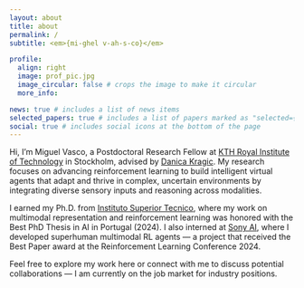 ```yaml
---
layout: about
title: about
permalink: /
subtitle: <em>{mi-ghel v-ah-s-co}</em>

profile:
  align: right
  image: prof_pic.jpg
  image_circular: false # crops the image to make it circular
  more_info:

news: true # includes a list of news items
selected_papers: true # includes a list of papers marked as "selected={true}"
social: true # includes social icons at the bottom of the page
---
```


Hi, I’m Miguel Vasco, a Postdoctoral Research Fellow at <a href="https://www.kth.se/en">KTH Royal Institute of Technology</a> in Stockholm, advised by <a href="https://www.csc.kth.se/~danik/">Danica Kragic</a>. My research focuses on advancing reinforcement learning to build intelligent virtual agents that adapt and thrive in complex, uncertain environments by integrating diverse sensory inputs and reasoning across modalities.

I earned my Ph.D. from <a href="https://tecnico.ulisboa.pt/en/">Instituto Superior Tecnico</a>, where my work on multimodal representation and reinforcement learning was honored with the Best PhD Thesis in AI in Portugal (2024). I also interned at <a href="https://ai.sony/">Sony AI</a>, where I developed superhuman multimodal RL agents — a project that received the Best Paper award at the Reinforcement Learning Conference 2024.

Feel free to explore my work here or connect with me to discuss potential collaborations — I am currently on the job market for industry positions.